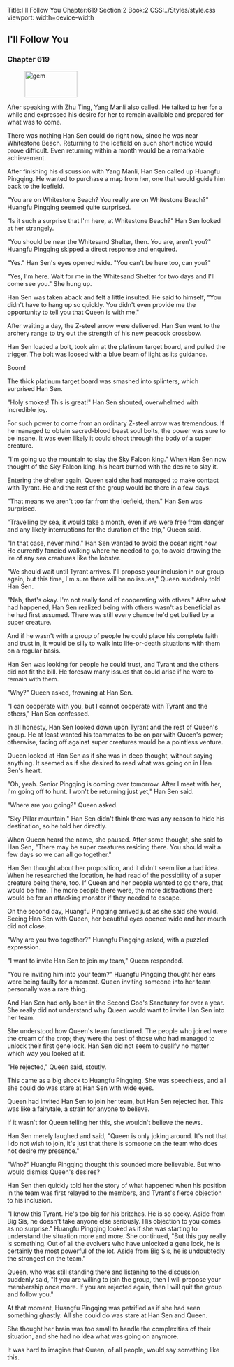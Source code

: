 Title:I'll Follow You 
Chapter:619 
Section:2 
Book:2 
CSS:../Styles/style.css 
viewport: width=device-width
  
## I'll Follow You
### Chapter 619
  
<figure>
	<img src="../Images/gem.gif" alt="gem" id="gem" width="120" height="60" />
</figure>
  

  
After speaking with Zhu Ting, Yang Manli also called. He talked to her for a while and expressed his desire for her to remain available and prepared for what was to come.

There was nothing Han Sen could do right now, since he was near Whitestone Beach. Returning to the Icefield on such short notice would prove difficult. Even returning within a month would be a remarkable achievement.

After finishing his discussion with Yang Manli, Han Sen called up Huangfu Pingqing. He wanted to purchase a map from her, one that would guide him back to the Icefield.

"You are on Whitestone Beach? You really are on Whitestone Beach?" Huangfu Pingqing seemed quite surprised.

"Is it such a surprise that I'm here, at Whitestone Beach?" Han Sen looked at her strangely.

"You should be near the Whitesand Shelter, then. You are, aren't you?" Huangfu Pingqing skipped a direct response and enquired.

"Yes." Han Sen's eyes opened wide. "You can't be here too, can you?"

"Yes, I'm here. Wait for me in the Whitesand Shelter for two days and I'll come see you." She hung up.

Han Sen was taken aback and felt a little insulted. He said to himself, "You didn't have to hang up so quickly. You didn't even provide me the opportunity to tell you that Queen is with me."

After waiting a day, the Z-steel arrow were delivered. Han Sen went to the archery range to try out the strength of his new peacock crossbow.

Han Sen loaded a bolt, took aim at the platinum target board, and pulled the trigger. The bolt was loosed with a blue beam of light as its guidance.

Boom!

The thick platinum target board was smashed into splinters, which surprised Han Sen.

"Holy smokes! This is great!" Han Sen shouted, overwhelmed with incredible joy.

For such power to come from an ordinary Z-steel arrow was tremendous. If he managed to obtain sacred-blood beast soul bolts, the power was sure to be insane. It was even likely it could shoot through the body of a super creature.

"I'm going up the mountain to slay the Sky Falcon king." When Han Sen now thought of the Sky Falcon king, his heart burned with the desire to slay it.

Entering the shelter again, Queen said she had managed to make contact with Tyrant. He and the rest of the group would be there in a few days.

"That means we aren't too far from the Icefield, then." Han Sen was surprised.

"Travelling by sea, it would take a month, even if we were free from danger and any likely interruptions for the duration of the trip," Queen said.

"In that case, never mind." Han Sen wanted to avoid the ocean right now. He currently fancied walking where he needed to go, to avoid drawing the ire of any sea creatures like the lobster.

"We should wait until Tyrant arrives. I'll propose your inclusion in our group again, but this time, I'm sure there will be no issues," Queen suddenly told Han Sen.

"Nah, that's okay. I'm not really fond of cooperating with others." After what had happened, Han Sen realized being with others wasn't as beneficial as he had first assumed. There was still every chance he'd get bullied by a super creature.

And if he wasn't with a group of people he could place his complete faith and trust in, it would be silly to walk into life-or-death situations with them on a regular basis.

Han Sen was looking for people he could trust, and Tyrant and the others did not fit the bill. He foresaw many issues that could arise if he were to remain with them.

"Why?" Queen asked, frowning at Han Sen.

"I can cooperate with you, but I cannot cooperate with Tyrant and the others," Han Sen confessed.

In all honesty, Han Sen looked down upon Tyrant and the rest of Queen's group. He at least wanted his teammates to be on par with Queen's power; otherwise, facing off against super creatures would be a pointless venture.

Queen looked at Han Sen as if she was in deep thought, without saying anything. It seemed as if she desired to read what was going on in Han Sen's heart.

"Oh, yeah. Senior Pingqing is coming over tomorrow. After I meet with her, I'm going off to hunt. I won't be returning just yet," Han Sen said.

"Where are you going?" Queen asked.

"Sky Pillar mountain." Han Sen didn't think there was any reason to hide his destination, so he told her directly.

When Queen heard the name, she paused. After some thought, she said to Han Sen, "There may be super creatures residing there. You should wait a few days so we can all go together."

Han Sen thought about her proposition, and it didn't seem like a bad idea. When he researched the location, he had read of the possibility of a super creature being there, too. If Queen and her people wanted to go there, that would be fine. The more people there were, the more distractions there would be for an attacking monster if they needed to escape.

On the second day, Huangfu Pingqing arrived just as she said she would. Seeing Han Sen with Queen, her beautiful eyes opened wide and her mouth did not close.

"Why are you two together?" Huangfu Pingqing asked, with a puzzled expression.

"I want to invite Han Sen to join my team," Queen responded.

"You're inviting him into your team?" Huangfu Pingqing thought her ears were being faulty for a moment. Queen inviting someone into her team personally was a rare thing.

And Han Sen had only been in the Second God's Sanctuary for over a year. She really did not understand why Queen would want to invite Han Sen into her team.

She understood how Queen's team functioned. The people who joined were the cream of the crop; they were the best of those who had managed to unlock their first gene lock. Han Sen did not seem to qualify no matter which way you looked at it.

"He rejected," Queen said, stoutly.

This came as a big shock to Huangfu Pingqing. She was speechless, and all she could do was stare at Han Sen with wide eyes.

Queen had invited Han Sen to join her team, but Han Sen rejected her. This was like a fairytale, a strain for anyone to believe.

If it wasn't for Queen telling her this, she wouldn't believe the news.

Han Sen merely laughed and said, "Queen is only joking around. It's not that I do not wish to join, it's just that there is someone on the team who does not desire my presence."

"Who?" Huangfu Pingqing thought this sounded more believable. But who would dismiss Queen's desires?

Han Sen then quickly told her the story of what happened when his position in the team was first relayed to the members, and Tyrant's fierce objection to his inclusion.

"I know this Tyrant. He's too big for his britches. He is so cocky. Aside from Big Sis, he doesn't take anyone else seriously. His objection to you comes as no surprise." Huangfu Pingqing looked as if she was starting to understand the situation more and more. She continued, "But this guy really is something. Out of all the evolvers who have unlocked a gene lock, he is certainly the most powerful of the lot. Aside from Big Sis, he is undoubtedly the strongest on the team."

Queen, who was still standing there and listening to the discussion, suddenly said, "If you are willing to join the group, then I will propose your membership once more. If you are rejected again, then I will quit the group and follow you."

At that moment, Huangfu Pingqing was petrified as if she had seen something ghastly. All she could do was stare at Han Sen and Queen.

She thought her brain was too small to handle the complexities of their situation, and she had no idea what was going on anymore.

It was hard to imagine that Queen, of all people, would say something like this.